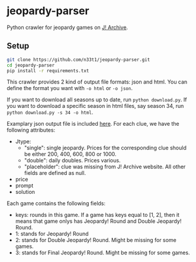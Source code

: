 # jeopardy-parser
Python crawler for jeopardy games on [J! Archive](http://j-archive.com/).

## Setup
```bash
git clone https://github.com/n33t1/jeopardy-parser.git
cd jeopardy-parser
pip install -r requirements.txt
```

This crawler provides 2 kind of output file formats: json and html. You can define the format you want with `-o html` or `-o json`.

If you want to download all seasons up to date, run `python download.py`. If you want to download a specific season in html files, say season 34, run `python download.py -s 34 -o html`.

Examplary json output file is included [here](https://github.com/n33t1/jeopardy-parser/blob/master/2002-09-09.json). For each clue, we have the following attributes:

* Jtype:
  * "single": single jeopardy. Prices for the corresponding clue should be either 200, 400, 600, 800 or 1000.
  * "double": daily doubles. Prices various. 
  * "placeholder": clue was missing from J! Archive website. All other fields are defined as null. 
* price
* prompt
* solution

Each game contains the following fields:
* keys: rounds in this game. If a game has keys equal to [1, 2], then it means that game onlys has Jeopardy! Round and Double Jeopardy! Round. 
* 1: stands for Jeopardy! Round
* 2: stands for Double Jeopardy! Round. Might be missing for some games. 
* 3: stands for Final Jeopardy! Round. Might be missing for some games. 